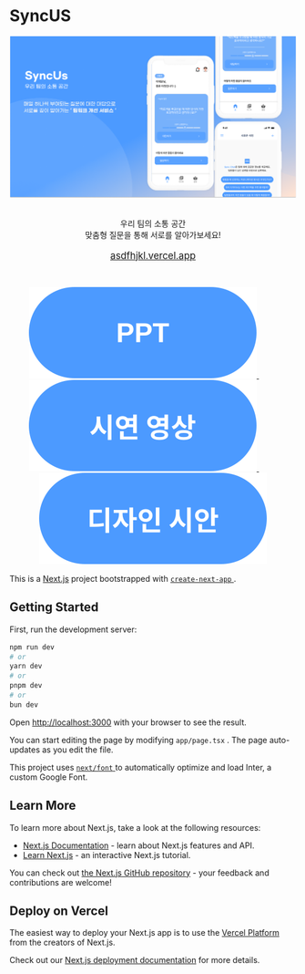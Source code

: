 # **SyncUS**

<div align="center">
	<img src="assets/Banner.png" />
	<br />
	<br />
	<p>
		우리 팀의 소통 공간<br />맞춤형 질문을 통해 서로를 알아가보세요!<br /><br />
		<a href="http://asdfhjkl.vercel.app"><big>asdfhjkl.vercel.app</big></a
		><br />
	</p>
	<br />
	<p align="center">
		<a href="https://example.com/ppt">
			<img src="assets/ppt.svg" />
		</a>
    &nbsp;&nbsp;&nbsp;&nbsp;&nbsp;&nbsp;&nbsp;&nbsp;
		<a href="https://example.com/video">
			<img src="assets/시연 영상.svg" />
		</a>
    &nbsp;&nbsp;&nbsp;&nbsp;&nbsp;&nbsp;&nbsp;&nbsp;
		<a href="https://example.com/design">
			<img src="assets/디자인 시안.svg" />
		</a>
	</p>
</div>

This is a [Next.js](https://nextjs.org/) project bootstrapped with [ `create-next-app` ](https://github.com/vercel/next.js/tree/canary/packages/create-next-app).

## Getting Started

First, run the development server:

```bash
npm run dev
# or
yarn dev
# or
pnpm dev
# or
bun dev
```

Open [http://localhost:3000](http://localhost:3000) with your browser to see the result.

You can start editing the page by modifying `app/page.tsx` . The page auto-updates as you edit the file.

This project uses [ `next/font` ](https://nextjs.org/docs/basic-features/font-optimization) to automatically optimize and load Inter, a custom Google Font.

## Learn More

To learn more about Next.js, take a look at the following resources:

-   [Next.js Documentation](https://nextjs.org/docs) - learn about Next.js features and API.
-   [Learn Next.js](https://nextjs.org/learn) - an interactive Next.js tutorial.

You can check out [the Next.js GitHub repository](https://github.com/vercel/next.js/) - your feedback and contributions are welcome!

## Deploy on Vercel

The easiest way to deploy your Next.js app is to use the [Vercel Platform](https://vercel.com/new?utm_medium=default-template&filter=next.js&utm_source=create-next-app&utm_campaign=create-next-app-readme) from the creators of Next.js.

Check out our [Next.js deployment documentation](https://nextjs.org/docs/deployment) for more details.
